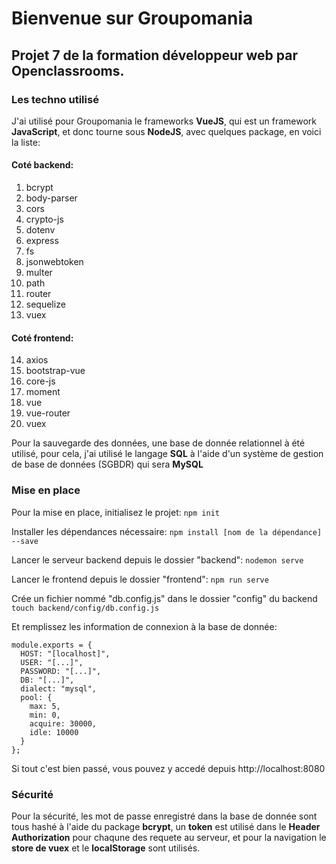 # Bienvenue sur Groupomania
## Projet 7 de la formation développeur web par Openclassrooms.
### Les techno utilisé
J'ai utilisé pour Groupomania le frameworks **VueJS**, qui est un framework **JavaScript**, et donc tourne sous **NodeJS**, avec quelques package, en voici la liste:

#### Coté backend: 
1. bcrypt 
2. body-parser 
3. cors 
4. crypto-js 
5. dotenv
6. express 
7. fs 
8. jsonwebtoken 
9. multer 
10. path 
11. router 
12. sequelize 
13. vuex

#### Coté frontend: 
14. axios
15. bootstrap-vue
16. core-js
17. moment
18. vue
19. vue-router
20. vuex

Pour la sauvegarde des données, une base de donnée relationnel à été utilisé, pour cela, j'ai utilisé le langage **SQL** à l'aide d'un système de gestion de base de données (SGBDR) qui sera **MySQL**

### Mise en place
Pour la mise en place, initialisez le projet: 
`npm init`

Installer les dépendances nécessaire:
`npm install [nom de la dépendance] --save`

Lancer le serveur backend depuis le dossier "backend": 
`nodemon serve`

Lancer le frontend depuis le dossier "frontend":
`npm run serve`

Crée un fichier nommé "db.config.js" dans le dossier "config" du backend
`touch backend/config/db.config.js`

Et remplissez les information de connexion à la base de donnée:
```
module.exports = {
  HOST: "[localhost]",
  USER: "[...]",
  PASSWORD: "[...]",
  DB: "[...]",
  dialect: "mysql",
  pool: {
    max: 5,
    min: 0,
    acquire: 30000,
    idle: 10000
  }
};
```

Si tout c'est bien passé, vous pouvez y accedé depuis http://localhost:8080

### Sécurité
Pour la sécurité, les mot de passe enregistré dans la base de donnée sont tous hashé à l'aide du package **bcrypt**, un **token** est utilisé dans le **Header Authorization** pour chaqune des requete au serveur, et pour la navigation le **store de vuex** et le **localStorage** sont utilisés.
